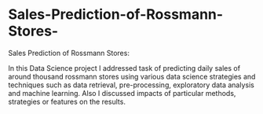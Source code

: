 # Sales-Prediction-of-Rossmann-Stores-
Sales Prediction of Rossmann Stores:

In this Data Science project I addressed task of predicting daily sales of around thousand rossmann stores using various data science strategies and techniques such as data retrieval, pre-processing, exploratory data analysis and machine learning. 
Also I discussed impacts of particular methods, strategies or features on the results. 
